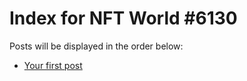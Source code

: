 # Index for NFT World #6130
Posts will be displayed in the order below:

- [Your first post](./001-first.md)

